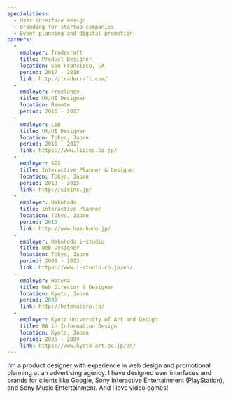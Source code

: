 ```yaml
---
specialities:
  - User interface design
  - Branding for startup companies
  - Event planning and digital promotion
careers:
  -
    employer: Tradecraft
    title: Product Designer
    location: San Francisco, CA
    period: 2017 - 2018
    link: http://tradecraft.com/
  -
    employer: Freelance
    title: UX/UI Designer
    location: Remote
    period: 2016 - 2017
  -
    employer: LiB
    title: UX/UI Designer
    location: Tokyo, Japan
    period: 2016 - 2017
    link: https://www.libinc.co.jp/
  -
    employer: SIX
    title: Interactive Planner & Designer
    location: Tokyo, Japan
    period: 2013 - 2015
    link: http://sixinc.jp/
  -
    employer: Hakuhodo
    title: Interactive Planner
    location: Tokyo, Japan
    period: 2013
    link: http://www.hakuhodo.jp/
  -
    employer: Hakuhodo i-studio
    title: Web Designer
    location: Tokyo, Japan
    period: 2009 - 2013
    link: https://www.i-studio.co.jp/en/
  -
    employer: Hatena
    title: Web Director & Designer
    location: Kyoto, Japan
    period: 2008
    link: http://hatenacorp.jp/
  -
    employer: Kyoto University of Art and Design
    title: BA in Information Design
    location: Kyoto, Japan
    period: 2005 - 2009
    link: https://www.kyoto-art.ac.jp/en/
---
```


I’m a product designer with experience in web design and promotional planning at an advertising agency. I have designed user interfaces and brands for clients like Google, Sony Interactive Entertainment (PlayStation), and Sony Music Entertainment. And I love video games!
